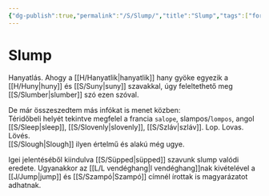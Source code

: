 ```yaml
---
{"dg-publish":true,"permalink":"/S/Slump/","title":"Slump","tags":["formatted🟢"],"created":"2023-10-21T10:34","updated":"2023-10-21T10:34"}
---
```



# Slump

Hanyatlás. Ahogy a [[H/Hanyatlik\|hanyatlik]] hany gyöke egyezik a [[H/Huny\|huny]] és [[S/Suny\|suny]] szavakkal, úgy feleltethető meg [[S/Slumber\|slumber]] szó ezen szóval.  

De már összeszedtem más infókat is menet közben:  
Téridőbeli helyét tekintve megfelel a francia `salope`, slampos/`lompos`, angol [[S/Sleep\|sleep]], [[S/Slovenly\|slovenly]], [[S/Szláv\|szláv]]. Lop. Lovas. Lövés.  
[[S/Slough\|Slough]] ilyen értelmű és alakú még ugye.  

Igei jelentéséből kiindulva [[S/Süpped\|süpped]] szavunk slump valódi eredete. Ugyanakkor az [[L/L vendéghang\|l vendéghang]]nak kivételével a [[J/Jump\|jump]] és [[S/Szampó\|Szampó]] címnél írottak is magyarázatot adhatnak.  